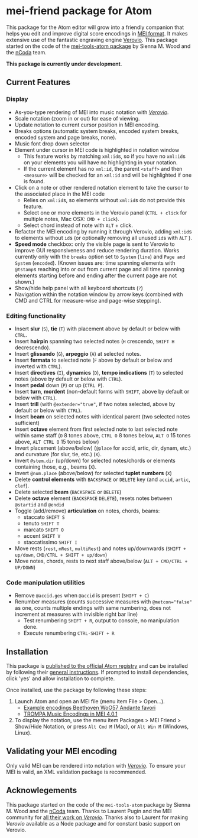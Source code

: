 # mei-friend package for Atom

This package for the Atom editor will grow into a friendly companion that helps you
edit and improve digital score encodings in [MEI format](https://music-encoding.org/).
It makes extensive use of the fantastic engraving engine
[Verovio](https://www.verovio.org/).
This package started on the code of the [mei-tools-atom package](https://atom.io/packages/mei-tools-atom)
by Sienna M. Wood and the [nCoda](https://ncodamusic.org/) team.

__This package is currently under development__.  


## Current Features
### Display
- As-you-type rendering of MEI into music notation with _[Verovio](http://www.verovio.org/)_.
- Scale notation (zoom in or out) for ease of viewing.
- Update notation to current cursor position in MEI encoding.
- Breaks options (automatic system breaks, encoded system breaks, encoded system and page breaks, none).
- Music font drop down selector
- Element under cursor in MEI code is highlighted in notation window
    - This feature works by matching `xml:id`s, so if you have no `xml:id`s on your elements you will have no highlighting in your notation.
    - If the current element has no `xml:id`, the parent `<staff>` and then `<measure>` will be checked for an `xml:id` and will be highlighted if one is found.
- Click on a note or other rendered notation element to take the cursor to the associated place in the MEI code
    - Relies on `xml:id`s, so elements without `xml:id`s do not provide this feature.
    - Select one or more elements in the Verovio panel (`CTRL + click` for multiple notes, Mac OSX: `CMD + click`).
    - Select chord instead of note with `ALT` + click.
- Refactor the MEI encoding by running it through Verovio, adding `xml:id`s to elements without `id`s (or optionally removing all unused `id`s with `ALT` ).
- **Speed mode** checkbox: only the visible page is sent to Verovio to improve GUI responsiveness and reduce rendering duration. Works currently only with the `breaks` option set to `System` (`line`) and `Page and System` (`encoded`). (Known issues are: time spanning elements with `@tstamp`s reaching into or out from current page and all time spanning elements starting before and ending after the current page are not shown.)
- Show/hide help panel with all keyboard shortcuts (`?`)
- Navigation within the notation window by arrow keys (combined with CMD and CTRL for measure-wise and page-wise stepping).

### Editing functionality
- Insert **slur** (`S`), **tie** (`T`) with placement above by default or below with `CTRL`.
- Insert **hairpin** spanning two selected notes (`H` crescendo, `SHIFT H` decrescendo).
- Insert **glissando** (`G`), **arpeggio** (`A`) at selected notes.
- Insert **fermata** to selected note (`F` above by default or below and inverted with `CTRL`).
- Insert **directives** (`I`), **dynamics** (`D`), **tempo indications** (`T`) to selected notes (above by default or below with `CTRL`).
- Insert **pedal** down (`P`) or up (`CTRL P`).
- Insert **turn**, **mordent** (non-default forms with `SHIFT`, above by default or below with `CTRL`).
- Insert **trill** (with `@extender="true"`, if two notes selected, above by default or below with `CTRL`).
- Insert **beam** on selected notes with identical parent (two selected notes sufficient)
- Insert **octave** element from first selected note to last selected note within same staff (`O` 8 tones above, `CTRL O` 8 tones below, `ALT O` 15 tones above, `ALT CTRL O` 15 tones below)
- Invert placement (above/below) (`@place` for accid, artic, dir, dynam, etc.) and curvature (for slur, tie, etc.) (`X`).
- Invert `@stem.dir` (up/down) for selected notes/chords or elements containing those, e.g., beams (`X`).
- Invert `@num.place` (above/below) for selected **tuplet numbers** (`X`)
- Delete **control elements** with `BACKSPACE` or `DELETE` key (and `accid`, `artic`, `clef`).
- Delete selected **beam** (`BACKSPACE` or `DELETE`)
- Delete **octave** element (`BACKSPACE` `DELETE`), resets notes between `@startid` and `@endid`
- Toggle (add/remove) **articulation** on notes, chords, beams:
    - staccato `SHIFT S`
    - tenuto `SHIFT T`
    - marcato `SHIFT O`
    - accent `SHIFT V`
    - staccatissimo `SHIFT I`
- Move rests (`rest`, `mRest`, `multiRest`) and notes up/downwards (`SHIFT + up/down`, `CMD/CTRL + SHIFT + up/down`)
- Move notes, chords, rests to next staff above/below (`ALT + CMD/CTRL + UP/DOWN`)

### Code manipulation utilities
- Remove `@accid.ges` when `@accid` is present (`SHIFT + C`)
- Renumber measures (counts successive measures with `@metcon="false"` as one, counts multiple endings with same numbering, does not increment at measures with invisible right bar line)
  * Test renumbering `SHIFT + R`, output to console, no manipulation done.
  * Execute renumbering `CTRL-SHIFT + R`


## Installation
This package is [published to the official Atom registry](https://atom.io/packages/mei-friend)
and can be installed by following their [general instructions](https://flight-manual.atom.io/using-atom/sections/atom-packages/).
If prompted to install dependencies, click 'yes' and allow installation to complete.

Once installed, use the package by following these steps:
1. Launch Atom and open an MEI file (menu item File > Open...).
    - [Example encodings Beethoven WoO57 Andante favori](https://github.com/trompamusic-encodings/Beethoven_WoO57_BreitkopfHaertel/raw/master/Beethoven_WoO57-Breitkopf.mei)
    - [TROMPA Music Encodings in MEI 4.0.1](https://github.com/trompamusic-encodings)
1. To display the notation, use the menu item Packages > MEI Friend > Show/Hide Notation, or  press `Alt Cmd M` (Mac), or `Alt Win M` (Windows, Linux).

## Validating your MEI encoding
Only valid MEI can be rendered into notation with _[Verovio](http://www.verovio.org/)_.
To ensure your MEI is valid, an XML validation package is recommended.  

## Acknowlegements
This package started on the code of the `mei-tools-atom` package by Sienna M. Wood and the [nCoda](https://ncodamusic.org/) team. Thanks to Laurent Pugin and the MEI community for [all their work on _Verovio_](https://github.com/rism-ch/verovio). Thanks also to Laurent for making _Verovio_ available as a Node package and for constant basic support on Verovio.
